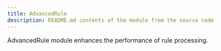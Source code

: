 ```yaml
---
title: AdvancedRule
description: README.md contents of the module from the source code
---
```


AdvancedRule module enhances the performance of rule processing.


